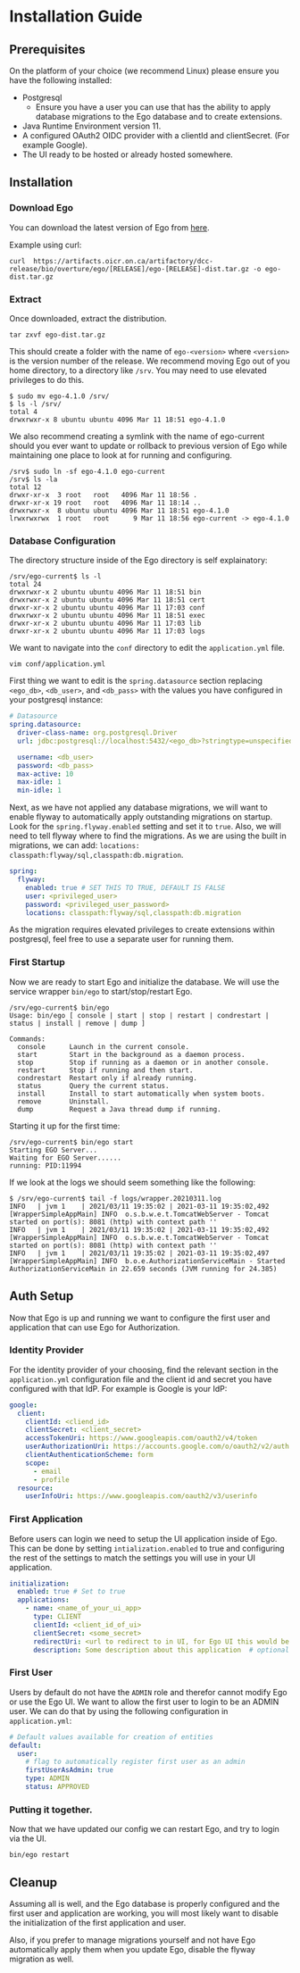 # Installation Guide

## Prerequisites 
On the platform of your choice (we recommend Linux) please ensure you have the following installed:
* Postgresql 
    * Ensure you have a user you can use that has the ability to apply database migrations to the Ego database and to create extensions.
* Java Runtime Environment version 11.
* A configured OAuth2 OIDC provider with a clientId and clientSecret. (For example Google).
* The UI ready to be hosted or already hosted somewhere. 

## Installation

### Download Ego

You can download the latest version of Ego from [here](https://artifacts.oicr.on.ca/artifactory/dcc-release/bio/overture/ego/[RELEASE]/ego-[RELEASE]-dist.tar.gz). 

Example using curl:
```shell
curl  https://artifacts.oicr.on.ca/artifactory/dcc-release/bio/overture/ego/[RELEASE]/ego-[RELEASE]-dist.tar.gz -o ego-dist.tar.gz
```

### Extract 
Once downloaded, extract the distribution.

```shell
tar zxvf ego-dist.tar.gz
```

This should create a folder with the name of `ego-<version>` where `<version>` is the version number of the release. We recommend moving Ego out of you home directory, to a directory like `/srv`. You may need to use elevated privileges to do this.

```shell
$ sudo mv ego-4.1.0 /srv/
$ ls -l /srv/
total 4
drwxrwxr-x 8 ubuntu ubuntu 4096 Mar 11 18:51 ego-4.1.0
```

We also recommend creating a symlink with the name of ego-current should you ever want to update or rollback to previous version of Ego while maintaining one place to look at for running and configuring. 

```shell
/srv$ sudo ln -sf ego-4.1.0 ego-current
/srv$ ls -la
total 12
drwxr-xr-x  3 root   root   4096 Mar 11 18:56 .
drwxr-xr-x 19 root   root   4096 Mar 11 18:14 ..
drwxrwxr-x  8 ubuntu ubuntu 4096 Mar 11 18:51 ego-4.1.0
lrwxrwxrwx  1 root   root      9 Mar 11 18:56 ego-current -> ego-4.1.0
```

### Database Configuration

The directory structure inside of the Ego directory is self explainatory: 

```shell
/srv/ego-current$ ls -l
total 24
drwxrwxr-x 2 ubuntu ubuntu 4096 Mar 11 18:51 bin
drwxrwxr-x 2 ubuntu ubuntu 4096 Mar 11 18:51 cert
drwxr-xr-x 2 ubuntu ubuntu 4096 Mar 11 17:03 conf
drwxrwxr-x 2 ubuntu ubuntu 4096 Mar 11 18:51 exec
drwxr-xr-x 2 ubuntu ubuntu 4096 Mar 11 17:03 lib
drwxr-xr-x 2 ubuntu ubuntu 4096 Mar 11 17:03 logs
```

We want to navigate into the `conf` directory to edit the `application.yml` file.

```shell
vim conf/application.yml
```

First thing we want to edit is the `spring.datasource` section replacing `<ego_db>`, `<db_user>`, and `<db_pass>` with the values you have configured in your postgresql instance:
```yml
# Datasource
spring.datasource:
  driver-class-name: org.postgresql.Driver
  url: jdbc:postgresql://localhost:5432/<ego_db>?stringtype=unspecified

  username: <db_user>
  password: <db_pass>
  max-active: 10
  max-idle: 1
  min-idle: 1
```

Next, as we have not applied any database migrations, we will want to enable flyway to automatically apply outstanding migrations on startup. Look for the `spring.flyway.enabled` setting and set it to `true`. Also, we will need to tell flyway where to find the migrations. As we are using the built in migrations, we can add: `locations: classpath:flyway/sql,classpath:db.migration`. 

```yml
spring:
  flyway:
    enabled: true # SET THIS TO TRUE, DEFAULT IS FALSE
    user: <privileged_user>
    password: <privileged_user_password>
    locations: classpath:flyway/sql,classpath:db.migration
```

As the migration requires elevated privileges to create extensions within postgresql, feel free to use a separate user for running them. 

### First Startup
Now we are ready to start Ego and initialize the database. We will use the service wrapper `bin/ego` to start/stop/restart Ego.

```shell
/srv/ego-current$ bin/ego 
Usage: bin/ego [ console | start | stop | restart | condrestart | status | install | remove | dump ]

Commands:
  console      Launch in the current console.
  start        Start in the background as a daemon process.
  stop         Stop if running as a daemon or in another console.
  restart      Stop if running and then start.
  condrestart  Restart only if already running.
  status       Query the current status.
  install      Install to start automatically when system boots.
  remove       Uninstall.
  dump         Request a Java thread dump if running.

```
Starting it up for the first time:
```shell
/srv/ego-current$ bin/ego start
Starting EGO Server...
Waiting for EGO Server......
running: PID:11994
```

If we look at the logs we should seem something like the following: 
```shell
$ /srv/ego-current$ tail -f logs/wrapper.20210311.log 
INFO   | jvm 1    | 2021/03/11 19:35:02 | 2021-03-11 19:35:02,492 [WrapperSimpleAppMain] INFO  o.s.b.w.e.t.TomcatWebServer - Tomcat started on port(s): 8081 (http) with context path ''
INFO   | jvm 1    | 2021/03/11 19:35:02 | 2021-03-11 19:35:02,492 [WrapperSimpleAppMain] INFO  o.s.b.w.e.t.TomcatWebServer - Tomcat started on port(s): 8081 (http) with context path ''
INFO   | jvm 1    | 2021/03/11 19:35:02 | 2021-03-11 19:35:02,497 [WrapperSimpleAppMain] INFO  b.o.e.AuthorizationServiceMain - Started AuthorizationServiceMain in 22.659 seconds (JVM running for 24.385)
```

## Auth Setup
Now that Ego is up and running we want to configure the first user and application that can use Ego for Authorization.

### Identity Provider

For the identity provider of your choosing, find the relevant section in the `application.yml` configuration file and the client id and secret you have configured with that IdP. For example is Google is your IdP:


```yml
google:
  client:
    clientId: <cliend_id>
    clientSecret: <client_secret>
    accessTokenUri: https://www.googleapis.com/oauth2/v4/token
    userAuthorizationUri: https://accounts.google.com/o/oauth2/v2/auth
    clientAuthenticationScheme: form
    scope:
      - email
      - profile
  resource:
    userInfoUri: https://www.googleapis.com/oauth2/v3/userinfo
```

### First Application
Before users can login we need to setup the UI application inside of Ego. This can be done by setting `intialization.enabled` to true and configuring the rest of the settings to match the settings you will use in your UI application.

```yml
initialization:
  enabled: true # Set to true
  applications:
    - name: <name_of_your_ui_app>
      type: CLIENT
      clientId: <client_id_of_ui>
      clientSecret: <some_secret> 
      redirectUri: <url to redirect to in UI, for Ego UI this would be root>
      description: Some description about this application  # optional
```

### First User
Users by default do not have the `ADMIN` role and therefor cannot modify Ego or use the Ego UI. We want to allow the first user to login to be an ADMIN user. We can do that by using the following configuration in `application.yml`:

```yml
# Default values available for creation of entities
default:
  user:
    # flag to automatically register first user as an admin
    firstUserAsAdmin: true
    type: ADMIN
    status: APPROVED
```

### Putting it together.
Now that we have updated our config we can restart Ego, and try to login via the UI.
```shell
bin/ego restart
```

## Cleanup

Assuming all is well, and the Ego database is properly configured and the first user and application are working, you will most likely want to disable the initialization of the first application and user. 

Also, if you prefer to manage migrations yourself and not have Ego automatically apply them when you update Ego, disable the flyway migration as well. 